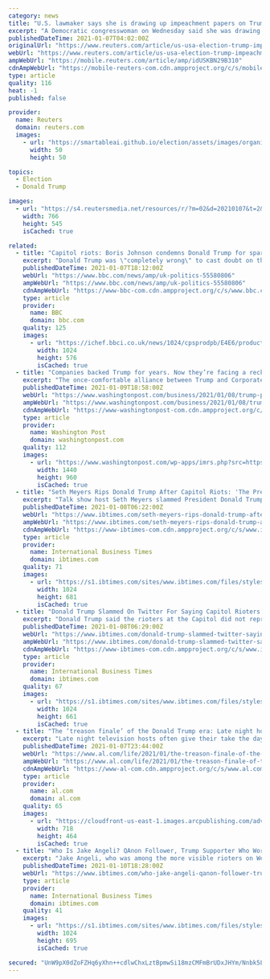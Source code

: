 ```yaml
---
category: news
title: "U.S. lawmaker says she is drawing up impeachment papers on Trump after mobs storm Capitol"
excerpt: "A Democratic congresswoman on Wednesday said she was drawing up articles of impeachment against President Donald Trump after mobs broke into the U.S. Capitol"
publishedDateTime: 2021-01-07T04:02:00Z
originalUrl: "https://www.reuters.com/article/us-usa-election-trump-impeachment-idUSKBN29B310"
webUrl: "https://www.reuters.com/article/us-usa-election-trump-impeachment-idUSKBN29B310"
ampWebUrl: "https://mobile.reuters.com/article/amp/idUSKBN29B310"
cdnAmpWebUrl: "https://mobile-reuters-com.cdn.ampproject.org/c/s/mobile.reuters.com/article/amp/idUSKBN29B310"
type: article
quality: 116
heat: -1
published: false

provider:
  name: Reuters
  domain: reuters.com
  images:
    - url: "https://smartableai.github.io/election/assets/images/organizations/reuters.com-50x50.jpg"
      width: 50
      height: 50

topics:
  - Election
  - Donald Trump

images:
  - url: "https://s4.reutersmedia.net/resources/r/?m=02&d=20210107&t=2&i=1546907676&w=&fh=545px&fw=&ll=&pl=&sq=&r=LYNXMPEH060AS"
    width: 766
    height: 545
    isCached: true

related:
  - title: "Capitol riots: Boris Johnson condemns Donald Trump for sparking events"
    excerpt: "Donald Trump was \"completely wrong\" to cast doubt on the US election and encourage supporters to storm the Capitol, Boris Johnson has said. The UK prime minister said he \"unreservedly condemns\" the US president's actions."
    publishedDateTime: 2021-01-07T18:12:00Z
    webUrl: "https://www.bbc.com/news/amp/uk-politics-55580806"
    ampWebUrl: "https://www.bbc.com/news/amp/uk-politics-55580806"
    cdnAmpWebUrl: "https://www-bbc-com.cdn.ampproject.org/c/s/www.bbc.com/news/amp/uk-politics-55580806"
    type: article
    provider:
      name: BBC
      domain: bbc.com
    quality: 125
    images:
      - url: "https://ichef.bbci.co.uk/news/1024/cpsprodpb/E4E6/production/_116389585_johnsontrump.jpg"
        width: 1024
        height: 576
        isCached: true
  - title: "Companies backed Trump for years. Now they’re facing a reckoning after the attack on the Capitol."
    excerpt: "The once-comfortable alliance between Trump and Corporate America has shown unprecedented strain since Wednesday’s attack, forcing a re-examination of everything that businesses had won over the last four years from a White House now thrown into chaos."
    publishedDateTime: 2021-01-09T18:58:00Z
    webUrl: "https://www.washingtonpost.com/business/2021/01/08/trump-policies-corporate-america/"
    ampWebUrl: "https://www.washingtonpost.com/business/2021/01/08/trump-policies-corporate-america/?outputType=amp"
    cdnAmpWebUrl: "https://www-washingtonpost-com.cdn.ampproject.org/c/s/www.washingtonpost.com/business/2021/01/08/trump-policies-corporate-america/?outputType=amp"
    type: article
    provider:
      name: Washington Post
      domain: washingtonpost.com
    quality: 112
    images:
      - url: "https://www.washingtonpost.com/wp-apps/imrs.php?src=https://arc-anglerfish-washpost-prod-washpost.s3.amazonaws.com/public/GEGWWTBJTQI6RIRH7UVQBFDGXQ.jpg&w=1440"
        width: 1440
        height: 960
        isCached: true
  - title: "Seth Meyers Rips Donald Trump After Capitol Riots: 'The President Wanted This'"
    excerpt: "Talk show host Seth Meyers slammed President Donald Trump and the rioters for an attempt to destroy the American democracy by breaching Capitol Hill Wednesday."
    publishedDateTime: 2021-01-08T06:22:00Z
    webUrl: "https://www.ibtimes.com/seth-meyers-rips-donald-trump-after-capitol-riots-president-wanted-3117225"
    ampWebUrl: "https://www.ibtimes.com/seth-meyers-rips-donald-trump-after-capitol-riots-president-wanted-3117225?amp=1"
    cdnAmpWebUrl: "https://www-ibtimes-com.cdn.ampproject.org/c/s/www.ibtimes.com/seth-meyers-rips-donald-trump-after-capitol-riots-president-wanted-3117225?amp=1"
    type: article
    provider:
      name: International Business Times
      domain: ibtimes.com
    quality: 71
    images:
      - url: "https://s1.ibtimes.com/sites/www.ibtimes.com/files/styles/full/public/2021/01/08/seth-meyers.jpg"
        width: 1024
        height: 681
        isCached: true
  - title: "Donald Trump Slammed On Twitter For Saying Capitol Rioters Didn't Represent The Country"
    excerpt: "Donald Trump said the rioters at the Capitol did not represent the American public, and Twitter users agreed saying the violent protesters represented him."
    publishedDateTime: 2021-01-08T06:29:00Z
    webUrl: "https://www.ibtimes.com/donald-trump-slammed-twitter-saying-capitol-rioters-didnt-represent-country-3117207"
    ampWebUrl: "https://www.ibtimes.com/donald-trump-slammed-twitter-saying-capitol-rioters-didnt-represent-country-3117207?amp=1"
    cdnAmpWebUrl: "https://www-ibtimes-com.cdn.ampproject.org/c/s/www.ibtimes.com/donald-trump-slammed-twitter-saying-capitol-rioters-didnt-represent-country-3117207?amp=1"
    type: article
    provider:
      name: International Business Times
      domain: ibtimes.com
    quality: 67
    images:
      - url: "https://s1.ibtimes.com/sites/www.ibtimes.com/files/styles/full/public/2020/12/28/us-president-donald-trump-is-facing-a-potential.jpg"
        width: 1024
        height: 661
        isCached: true
  - title: "The ‘treason finale’ of the Donald Trump era: Late night hosts react to U.S. Capitol riots"
    excerpt: "Late night television hosts often give their take the days events with humor. But Wednesday night was no laughing matter as Jimmy Fallon, Stephen Colbert and their fellow network hosts reacted to the mob of violent Trump supporters storming the U."
    publishedDateTime: 2021-01-07T23:44:00Z
    webUrl: "https://www.al.com/life/2021/01/the-treason-finale-of-the-donald-trump-era-late-night-hosts-react-to-us-capitol-riots.html"
    ampWebUrl: "https://www.al.com/life/2021/01/the-treason-finale-of-the-donald-trump-era-late-night-hosts-react-to-us-capitol-riots.html?outputType=amp"
    cdnAmpWebUrl: "https://www-al-com.cdn.ampproject.org/c/s/www.al.com/life/2021/01/the-treason-finale-of-the-donald-trump-era-late-night-hosts-react-to-us-capitol-riots.html?outputType=amp"
    type: article
    provider:
      name: al.com
      domain: al.com
    quality: 65
    images:
      - url: "https://cloudfront-us-east-1.images.arcpublishing.com/advancelocal/RUUVL3H7NBD4LDLRK2P52HXIQI.PNG"
        width: 718
        height: 464
        isCached: true
  - title: "Who Is Jake Angeli? QAnon Follower, Trump Supporter Who Wore Horns And Fur Charged In Capitol Riots"
    excerpt: "Jake Angeli, who was among the more visible rioters on Wednesday, has been arrested in connection to the Capitol riot."
    publishedDateTime: 2021-01-10T18:28:00Z
    webUrl: "https://www.ibtimes.com/who-jake-angeli-qanon-follower-trump-supporter-who-wore-horns-fur-charged-capitol-3118394"
    type: article
    provider:
      name: International Business Times
      domain: ibtimes.com
    quality: 41
    images:
      - url: "https://s1.ibtimes.com/sites/www.ibtimes.com/files/styles/full/public/2021/01/09/supporters-of-us-president-donald-trump-including-member.jpg"
        width: 1024
        height: 695
        isCached: true

secured: "UnW9pX0dZoFZHq6yXhn++cdlwChxLztBpmwSi18mzCMFmBrUDxJHYm/Nnbk5LlgO1fNVRjzxZmGZ3CSlppg0zjQJt8vWZ7TOVg1slKpbLdh6K9p0QmGQmYLQWJFa1BlNHQAjeqhV8tCXINYPCmnkTlcexsyPoUWVidP/ZD6CijDKxYG2KoEwZ/qD1Bv9RNFLEfeFb5MnXpMD1TgfOtnbNyhMtB7UN3S/2Az+F2lDR1eFE6oD5Urz2Otg4nPRQEjKhgbVWQA/qAepZaHCO0hxDL3ExCNdBHvs+2j4PTJk+5ALIt0c3fv3D8rS284ZlLpg/EjuhUExSYE+RTgHoqco4+iTwfFtd2ZJIkzT4FVsRkA=;qRsFa6Ztc1GTc1Y9Ra5suQ=="
---
```


